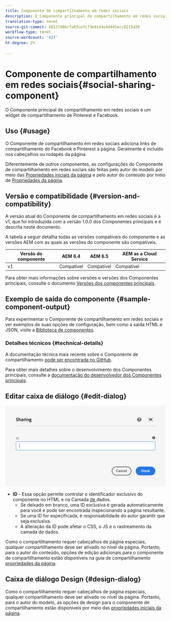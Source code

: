 ```yaml
---
title: Componente de compartilhamento em redes sociais
description: O Componente principal de compartilhamento em redes sociais é um widget de compartilhamento de Pinterest e Facebook.
translation-type: tm+mt
source-git-commit: 4813748bcfa83ce7c73e81d4e4d445ecc8215d26
workflow-type: tm+mt
source-wordcount: '427'
ht-degree: 2%

---
```



# Componente de compartilhamento em redes sociais{#social-sharing-component}

O Componente principal de compartilhamento em redes sociais é um widget de compartilhamento de Pinterest e Facebook.

## Uso {#usage}

O Componente de compartilhamento em redes sociais adiciona links de compartilhamento do Facebook e Pinterest à página. Geralmente é incluído nos cabeçalhos ou rodapés da página.

Diferentemente de outros componentes, as configurações do Componente de compartilhamento em redes sociais são feitas pelo autor do modelo por meio das [Propriedades iniciais da página](https://docs.adobe.com/content/help/en/experience-manager-cloud-service/sites/authoring/features/templates.html) e pelo autor do conteúdo por meio de [Propriedades da página](https://docs.adobe.com/content/help/en/experience-manager-cloud-service/sites/authoring/fundamentals/page-properties.html).

## Versão e compatibilidade {#version-and-compatibility}

A versão atual do Componente de compartilhamento em redes sociais é a v1, que foi introduzida com a versão 1.0.0 dos Componentes principais e é descrita neste documento.

A tabela a seguir detalha todas as versões compatíveis do componente e as versões AEM com as quais as versões do componente são compatíveis.

| Versão do componente | AEM 6.4 | AEM 6.5 | AEM as a Cloud Service |
|--- |--- |--- |---|
| v1 | Compatível | Compatível | Compatível |

Para obter mais informações sobre versões e versões dos Componentes principais, consulte o documento [Versões dos componentes principais](/help/versions.md).

## Exemplo de saída do componente {#sample-component-output}

Para experimentar o Componente de compartilhamento em redes sociais e ver exemplos de suas opções de configuração, bem como a saída HTML e JSON, visite a [Biblioteca de componentes](https://adobe.com/go/aem_cmp_library_sharing).

### Detalhes técnicos {#technical-details}

A documentação técnica mais recente sobre o Componente de compartilhamento [pode ser encontrada no GitHub](https://adobe.com/go/aem_cmp_tech_sharing_v1).

Para obter mais detalhes sobre o desenvolvimento dos Componentes principais, consulte a [documentação do desenvolvedor dos Componentes principais](/help/developing/overview.md).

## Editar caixa de diálogo {#edit-dialog}

![Caixa de diálogo de edição do Componente de compartilhamento](/help/assets/sharing-edit.png)

* **ID**  - Essa opção permite controlar o identificador exclusivo do componente no HTML e na Camada [ de ](/help/developing/data-layer/overview.md)dados.
   * Se deixado em branco, uma ID exclusiva é gerada automaticamente para você e pode ser encontrada inspecionando a página resultante.
   * Se uma ID for especificada, é responsabilidade do autor garantir que seja exclusiva.
   * A alteração da ID pode afetar o CSS, o JS e o rastreamento da camada de dados.

Como o compartilhamento requer cabeçalhos de página especiais, qualquer compartilhamento deve ser ativado no nível da página. Portanto, para o autor do conteúdo, opções de edição adicionais para o componente de compartilhamento estão disponíveis na guia de compartilhamento [propriedades da página](https://docs.adobe.com/content/help/en/experience-manager-cloud-service/sites/authoring/fundamentals/page-properties.html).

## Caixa de diálogo Design {#design-dialog}

Como o compartilhamento requer cabeçalhos de página especiais, qualquer compartilhamento deve ser ativado no nível da página. Portanto, para o autor do modelo, as opções de design para o componente de compartilhamento estão disponíveis por meio das [propriedades iniciais da página](https://docs.adobe.com/content/help/en/experience-manager-cloud-service/sites/authoring/features/templates.html).
